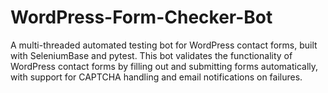 # WordPress-Form-Checker-Bot
A multi-threaded automated testing bot for WordPress contact forms, built with SeleniumBase and pytest. This bot validates the functionality of WordPress contact forms by filling out and submitting forms automatically, with support for CAPTCHA handling and email notifications on failures.
